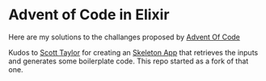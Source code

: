 # Advent of Code in Elixir

Here are my solutions to the challanges proposed by [Advent Of Code](https://adventofcode.com)

Kudos to [Scott Taylor](https://github.com/staylorwr) for creating an [Skeleton App](https://github.com/staylorwr/elixir_aoc) that retrieves the inputs and generates some boilerplate code. This repo started as a fork of that one.
